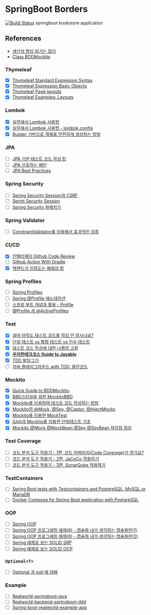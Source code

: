 # SpringBoot Borders
[![Build Status](https://travis-ci.com/safecornerscoffee/spring-boot-borders.svg?branch=master)](https://travis-ci.com/safecornerscoffee/spring-boot-borders)
springboot bookstore application

## References
- [생산성 향상 비기는 없다](https://cheese10yun.github.io/productivity/)
- [Class BDDMockito](https://javadoc.io/static/org.mockito/mockito-core/3.11.2/org/mockito/BDDMockito.html)

### Thymeleaf
- [x] [Thymeleaf Standard Expression Syntax](https://www.thymeleaf.org/doc/tutorials/3.0/usingthymeleaf.html#standard-expression-syntax)
- [x] [Thymeleaf Expression Basic Objects](https://www.thymeleaf.org/doc/tutorials/3.0/usingthymeleaf.html#appendix-a-expression-basic-objects)
- [x] [Thymeleaf Page layouts](https://www.thymeleaf.org/doc/articles/layouts.html)
- [x] [Thymeleaf Examples: Layouts](https://github.com/thymeleaf/thymeleafexamples-layouts)

### Lombok
- [x] [실무에서 Lombok 사용법](https://cheese10yun.github.io/lombok/)
- [x] [실무에서 Lombok 사용법 - lombok.config](https://cheese10yun.github.io/lombok-config/)
- [x] [Builder 기반으로 객체를 안전하게 생성하는 방법](https://cheese10yun.github.io/spring-builder-pattern/)

### JPA
- [ ] [JPA 기반 테스트 코드 작성 팁](https://cheese10yun.github.io/jpa-test-support/)
- [ ] [JPA 선호하는 패턴](https://cheese10yun.github.io/jpa-preference/)
- [ ] [JPA Best Practices](https://github.com/cheese10yun/spring-jpa-best-practices)

### Spring Security

- [ ] [Spring Security Session과 CSRF](https://changrea.io/spring/spring-security-session-csrf/)
- [ ] [Sprint Security Session](https://taes-k.github.io/2019/06/12/spring-security-1/)
- [ ] [Spring Security 파헤치기](https://sjh836.tistory.com/165)

### Spring Validator

- [ ] [ConstraintValidator를 이용해서 효과적인 검증](https://cheese10yun.github.io/ConstraintValidator/)


### CI/CD

- [x] [인텔리제이 Github Code Review](https://cheese10yun.github.io/intellij-code-review/)
- [ ] [Github Action With Gradle](https://cheese10yun.github.io/github-action-1/)
- [x] [백엔드가 이정도는 해줘야 함](https://velog.io/@city7310/series/%EB%B0%B1%EC%97%94%EB%93%9C%EA%B0%80-%EC%9D%B4%EC%A0%95%EB%8F%84%EB%8A%94-%ED%95%B4%EC%A4%98%EC%95%BC-%ED%95%A8)

### Spring Profiles

- [ ] [Spring Profiles](https://www.baeldung.com/spring-profiles)
- [ ] [Spring @Profile 애노테이션](https://johngrib.github.io/wiki/spring-annotation-profile/)
- [ ] [스프링 부트 개념과 활용 - Profile](https://dailyheumsi.tistory.com/172)
- [ ] [@Profile 과 @ActiveProfiles](http://wonwoo.ml/index.php/post/1933)

### Test

- [x] [설마 아직도 테스트 코드를 작성 안 하시나요?](https://ssowonny.medium.com/%EC%84%A4%EB%A7%88-%EC%95%84%EC%A7%81%EB%8F%84-%ED%85%8C%EC%8A%A4%ED%8A%B8-%EC%BD%94%EB%93%9C%EB%A5%BC-%EC%9E%91%EC%84%B1-%EC%95%88-%ED%95%98%EC%8B%9C%EB%82%98%EC%9A%94-b54ec61ef91a)
- [x] [단위 테스트 vs 통합 테스트 vs 인수 테스트](https://woowacourse.github.io/javable/post/2021-05-25-unit-test-vs-integration-test-vs-acceptance-test/)
- [x] [테스트 코드 작성에 대한 나름의 고찰](https://cheese10yun.github.io/spring-about-test/)
- [x] [**우아한테크코스 Guide to Javable**](https://velog.io/@lxxjn0/series/Javable)
- [x] [TDD 발담그기](https://javacan.tistory.com/entry/Feel-TDD-at-gong-gam-seminar?category=454313)
- [ ] [자바 플레이그라운드 with TDD, 클린코드 ](https://edu.nextstep.camp/c/9WPRB0ys/)

### Mockito

- [x] [Quick Guide to BDDMockito](https://www.baeldung.com/bdd-mockito)
- [x] [BBD스타일을 위한 MockitoBBD](https://mskwon25.github.io/tdd/MockitoBBD/)
- [x] [Mockito를 이용하여 테스트 코드 작성하는 방법](https://codechacha.com/ko/mockito-best-practice/)
- [x] [Mockito의 @Mock, @Spy, @Captor, @InjectMocks](https://codechacha.com/ko/mockito-annotations/)
- [x] [Mockito를 이용한 MockTest](https://javacan.tistory.com/entry/MocktestUsingMockito)
- [x] [jUnit과 Mockito를 이용한 단위테스트 기초](https://redskelt.github.io/junit/mockito/2017/06/22/junit04.html)
- [x] [Mockito @Mock @MockBean @Spy @SpyBean 차이점 정리](https://cobbybb.tistory.com/16)

### Test Coverage

- [ ] [코드 분석 도구 적용기 - 1편, 코드 커버리지(Code Coverage)가 뭔가요?](https://velog.io/@lxxjn0/%EC%BD%94%EB%93%9C-%EB%B6%84%EC%84%9D-%EB%8F%84%EA%B5%AC-%EC%A0%81%EC%9A%A9%EA%B8%B0-1%ED%8E%B8-%EC%BD%94%EB%93%9C-%EC%BB%A4%EB%B2%84%EB%A6%AC%EC%A7%80Code-Coverage%EA%B0%80-%EB%AD%94%EA%B0%80%EC%9A%94)
- [ ] [코드 분석 도구 적용기 - 2편, JaCoCo 적용하기](https://velog.io/@lxxjn0/%EC%BD%94%EB%93%9C-%EB%B6%84%EC%84%9D-%EB%8F%84%EA%B5%AC-%EC%A0%81%EC%9A%A9%EA%B8%B0-2%ED%8E%B8-JaCoCo-%EC%A0%81%EC%9A%A9%ED%95%98%EA%B8%B0)
- [ ] [코드 분석 도구 적용기 - 3편, SonarQube 적용하기](https://velog.io/@lxxjn0/%EC%BD%94%EB%93%9C-%EB%B6%84%EC%84%9D-%EB%8F%84%EA%B5%AC-%EC%A0%81%EC%9A%A9%EA%B8%B0-3%ED%8E%B8-SonarQube-%EC%A0%81%EC%9A%A9%ED%95%98%EA%B8%B0)

### TestContainers

- [ ] [Spring Boot tests with Testcontainers and PostgreSQL, MySQL or MariaDB ](https://blog.codeleak.pl/2020/03/spring-boot-tests-with-testcontainers.html)
- [ ] [Docker Compose for Spring Boot application with PostgreSQL](https://blog.codeleak.pl/2020/03/spring-boot-docker-compose.html)

### OOP

- [ ] [Spring OOP](https://cheese10yun.github.io/tags/#OOP)
- [ ] [Spring OOP 프로그래밍 예제(6) - 캡슐화 내가 생각하는 캡슐화란(1)](https://cheese10yun.github.io/encapsulation-part-1/)
- [ ] [Spring OOP 프로그래밍 예제(6) - 캡슐화 내가 생각하는 캡슐화란(2)](https://cheese10yun.github.io/encapsulation-part-2/)
- [ ] [Spring 예제로 보는 SOLID SRP](https://cheese10yun.github.io/spring-solid-srp/)
- [ ] [Spring 예제로 보는 SOLID OCP](https://cheese10yun.github.io/spring-solid-ocp/)

### `Optional<T>`
- [ ] [Optional 과 null 에 대해](https://woowacourse.github.io/javable/post/2021-06-20-optional-vs-null/)

### Example
- [ ] [Realworld-springboot-java](https://github.com/raeperd/realworld-springboot-java)
- [ ] [Realworld-backend-springboot-ddd](https://github.com/borovikovd/realworld-backend-spring-ddd)
- [ ] [Spring-boot-realworld-example-app](https://github.com/gothinkster/spring-boot-realworld-example-app)
